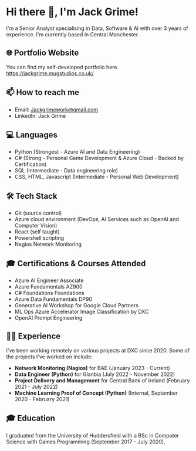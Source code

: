 # Hi there 👋, I'm Jack Grime!

I'm a Senior Analyst specialising in Data, Software & AI with over 3 years of experience. I'm currently based in Central Manchester.

## 🌐 Portfolio Website
You can find my self-developed portfolio here.
https://jackgrime.mugstudios.co.uk/

## 📫 How to reach me
- Email: Jackgrimework@gmail.com
- LinkedIn: Jack Grime

## 💻 Languages
- Python (Strongest - Azure AI and Data Engineering)
- C# (Strong - Personal Game Development & Azure Cloud - Backed by Certification)
- SQL (Intermediate - Data engineering role)
- CSS, HTML, Javascript (Intermediate - Personal Web Development)

## 🛠️ Tech Stack
- Git (source control)
- Azure cloud environment (DevOps, AI Services such as OpenAI and Computer Vision)
- React (self taught)
- Powershell scripting
- Nagios Network Monitoring

## 🎓 Certifications & Courses Attended
- Azure AI Engineer Associate
- Azure Fundamentals AZ900
- C# Foundations Foundations 
- Azure Data Fundamentals DP90
- Generative AI Workshop for Google Cloud Partners
- ML Ops Azure Accelerator Image Classification by DXC
- OpenAI Prompt Engineering

## 👨‍💼 Experience
I've been working remotely on various projects at DXC since 2020. Some of the projects I've worked on include:

- **Network Monitoring (Nagios)** for BAE (January 2023 - Current)
- **Data Engineer (Python)** for Glanbia (July 2022 - November 2022)
- **Project Delivery and Management** for Central Bank of Ireland (February 2021 - July 2022)
- **Machine Learning Proof of Concept (Python)** (Internal, September 2020 - February 2021)

## 🎓 Education
I graduated from the University of Huddersfield with a BSc in Computer Science with Games Programming (September 2017 - July 2020).

